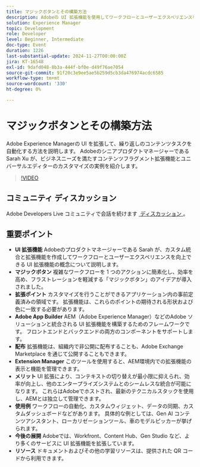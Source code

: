 ```yaml
---
title: マジックボタンとその構築方法
description: Adobeの UI 拡張機能を使用してワークフローとユーザーエクスペリエンスを強化し、Adobe App Builderによるカスタム統合を可能にします。また、「マジックボタン」を使用して複雑なタスクを簡素化し、エンタープライズシステムとのシームレスな統合をサポートします。今後は、より多くのAdobe サービスへと拡張される予定です。
solution: Experience Manager
topic: Development
role: Developer
level: Beginner, Intermediate
doc-type: Event
duration: 1226
last-substantial-update: 2024-11-27T00:00:00Z
jira: KT-16548
exl-id: 9dafd048-8b3a-444f-bf0e-d49f76ae7054
source-git-commit: 91f20c3e9ee5ae5b259d5cb3da476974acdc6585
workflow-type: tm+mt
source-wordcount: '330'
ht-degree: 0%

---
```


# マジックボタンとその構築方法

Adobe Experience Managerの UI を拡張して、繰り返しのコンテンツタスクを自動化する方法を説明します。 Adobeのシニアプロダクトマネージャーである Sarah Xu が、ビジネスニーズを満たすコンテンツフラグメント拡張機能とユニバーサルエディターのカスタマイズの実例を紹介します。


>[!VIDEO](https://video.tv.adobe.com/v/3440037/?learn=on&enablevpops)

## コミュニティ ディスカッション

Adobe Developers Live コミュニティで会話を続けます [&#x200B; ディスカッション &#x200B;](https://adobe.ly/3Ywf6kg)。

## 重要ポイント

* **UI 拡張機能** Adobeのプロダクトマネージャーである Sarah が、カスタム統合と拡張機能を作成してワークフローとユーザーエクスペリエンスを向上できる UI 拡張機能の概念について説明します。
* **マジックボタン** 複雑なワークフローを 1 つのアクションに簡素化し、効率を高め、フラストレーションを軽減する「マジックボタン」のアイデアが導入されました。
* **拡張ポイント** カスタマイズを行うことができるアプリケーション内の事前定義済みの領域です。 拡張機能は、これらのポイントの期待される形状および色に一致する必要があります。
* **Adobe App Builder** AEM（Adobe Experience Manager）などのAdobe ソリューションと統合される UI 拡張機能を構築するためのフレームワークです。 フロントエンドとバックエンドの両方のコンポーネントをサポートします。
* **配布** 拡張機能は、組織内で非公開に配布することも、Adobe Exchange Marketplace を通じて公開することもできます。
* **Extension Manager** このツールを使用すると、AEM環境内での拡張機能の表示と機能を管理できます。
* **メリット** UI 拡張により、コンテキストの切り替えが最小限に抑えられ、効率が向上し、他のエンタープライズシステムとのシームレスな統合が可能になります。 これらはAdobeでホストされ、最新のテクニカルスタックを使用し、AEMとは独立して管理できます。
* **使用例** ワークフローの自動化、カスタムウィジェット、データの同期、カスタムダッシュボードなどがあります。 具体的な例としては、Gen AI コンテンツアシスタント、ローカリゼーションツール、車のモデルピッカーが挙げられます。
* **今後の展開** Adobeでは、Workfront、Content Hub、Gen Studio など、より多くのサービスに UI 拡張機能を拡張しています。
* **リソース** ドキュメントおよびその他の学習リソースは、提供された QR コードから利用できます。
